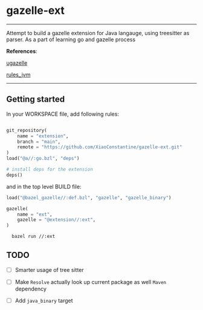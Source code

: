 # gazelle-ext
---

Attempt to build a gazelle extension for Java langauge, using treesitter as parser. As a part of learning go and
gazelle process

__References__:

[ugazelle](https://github.com/sluongng/ugazelle)

[rules_jvm](https://github.com/bazel-contrib/rules_jvm/tree/main)

---

## Getting started

In your WORKSPACE file, add following rules:

```python

git_repository(
    name = "extension",
    branch = "main",
    remote = "https://github.com/XiaoConstantine/gazelle-ext.git"
)
load("@a//:go.bzl", "deps")

# install deps for the extension
deps()
```

and in the top level BUILD file:

```python
load("@bazel_gazelle//:def.bzl", "gazelle", "gazelle_binary")

gazelle(
    name = "ext",
    gazelle = "@extension//:ext",
)
```


```bash
  bazel run //:ext
```

## TODO

- [ ] Smarter usage of tree sitter
- [ ] Make `Resolve` actually look up current package as well `Maven` dependency
- [ ] Add `java_binary` target



